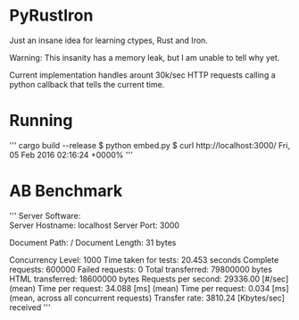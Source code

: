 PyRustIron
=============

Just an insane idea for learning ctypes, Rust and Iron.

Warning: This insanity has a memory leak, but I am unable to tell why yet.

Current implementation handles arount 30k/sec HTTP requests calling a python callback that tells the current time.

Running
=========

'''
cargo build --release
$ python embed.py
$ curl http://localhost:3000/
Fri, 05 Feb 2016 02:16:24 +0000%
'''

AB Benchmark
============
'''
Server Software:        
Server Hostname:        localhost
Server Port:            3000

Document Path:          /
Document Length:        31 bytes

Concurrency Level:      1000
Time taken for tests:   20.453 seconds
Complete requests:      600000
Failed requests:        0
Total transferred:      79800000 bytes
HTML transferred:       18600000 bytes
Requests per second:    29336.00 [#/sec] (mean)
Time per request:       34.088 [ms] (mean)
Time per request:       0.034 [ms] (mean, across all concurrent requests)
Transfer rate:          3810.24 [Kbytes/sec] received
'''
